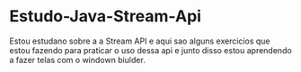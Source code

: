 # Estudo-Java-Stream-Api
Estou estudano sobre a a Stream API e aqui sao alguns exercicios  que estou fazendo para praticar o uso dessa api e junto disso estou aprendendo a fazer telas com o windown biulder.

